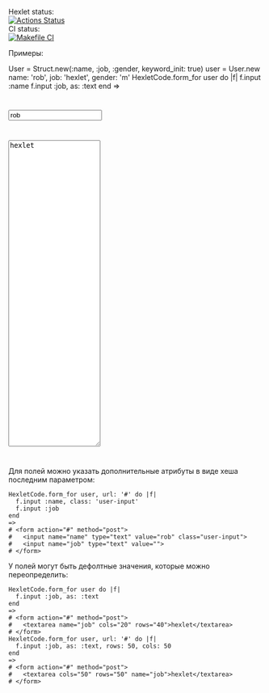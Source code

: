 Hexlet status:  
[![Actions Status](https://github.com/Ferrayd/rails-project-63/workflows/hexlet-check/badge.svg)](https://github.com/Ferrayd/rails-project-63/actions)  
CI status:  
[![Makefile CI](https://github.com/Ferrayd/rails-project-63/actions/workflows/CI.yml/badge.svg)](https://github.com/Ferrayd/rails-project-63/actions/workflows/CI.yml)

Примеры:

User = Struct.new(:name, :job, :gender, keyword_init: true)
user = User.new name: 'rob', job: 'hexlet', gender: 'm'
HexletCode.form_for user do |f|
  f.input :name
  f.input :job, as: :text
end
=>
# <form action="#" method="post">
#   <input name="name" type="text" value="rob">
#   <textarea name="job" cols="20" rows="40">hexlet</textarea>
# </form>


Для полей можно указать дополнительные атрибуты в виде хеша последним параметром:

```
HexletCode.form_for user, url: '#' do |f|
  f.input :name, class: 'user-input'
  f.input :job
end
=>
# <form action="#" method="post">
#   <input name="name" type="text" value="rob" class="user-input">
#   <input name="job" type="text" value="">
# </form>
```

У полей могут быть дефолтные значения, которые можно переопределить:

```
HexletCode.form_for user do |f|
  f.input :job, as: :text
end
=>
# <form action="#" method="post">
#   <textarea name="job" cols="20" rows="40">hexlet</textarea>
# </form>
HexletCode.form_for user, url: '#' do |f|
  f.input :job, as: :text, rows: 50, cols: 50
end
=>
# <form action="#" method="post">
#   <textarea cols="50" rows="50" name="job">hexlet</textarea>
# </form>
```
